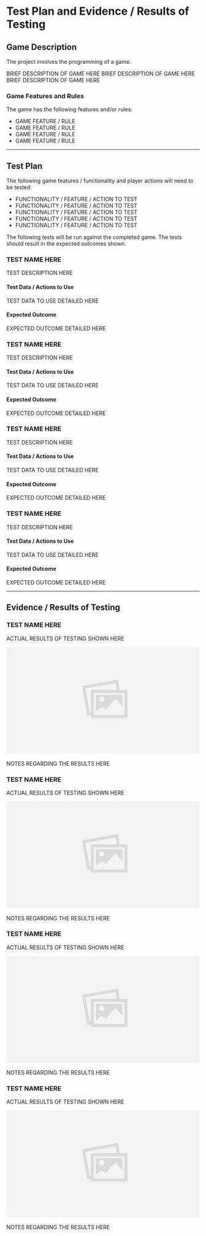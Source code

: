 # Test Plan and Evidence / Results of Testing

## Game Description

The project involves the programming of a game.

BRIEF DESCRIPTION OF GAME HERE
BRIEF DESCRIPTION OF GAME HERE
BRIEF DESCRIPTION OF GAME HERE

### Game Features and Rules

The game has the following features and/or rules:

- GAME FEATURE / RULE
- GAME FEATURE / RULE
- GAME FEATURE / RULE
- GAME FEATURE / RULE

---

## Test Plan

The following game features / functionality and player actions will need to be tested:

- FUNCTIONALITY / FEATURE / ACTION TO TEST
- FUNCTIONALITY / FEATURE / ACTION TO TEST
- FUNCTIONALITY / FEATURE / ACTION TO TEST
- FUNCTIONALITY / FEATURE / ACTION TO TEST
- FUNCTIONALITY / FEATURE / ACTION TO TEST

The following tests will be run against the completed game. The tests should result in the expected outcomes shown.


### TEST NAME HERE

TEST DESCRIPTION HERE

#### Test Data / Actions to Use

TEST DATA TO USE DETAILED HERE

#### Expected Outcome

EXPECTED OUTCOME DETAILED HERE


### TEST NAME HERE

TEST DESCRIPTION HERE

#### Test Data / Actions to Use

TEST DATA TO USE DETAILED HERE

#### Expected Outcome

EXPECTED OUTCOME DETAILED HERE


### TEST NAME HERE

TEST DESCRIPTION HERE

#### Test Data / Actions to Use

TEST DATA TO USE DETAILED HERE

#### Expected Outcome

EXPECTED OUTCOME DETAILED HERE


### TEST NAME HERE

TEST DESCRIPTION HERE

#### Test Data / Actions to Use

TEST DATA TO USE DETAILED HERE

#### Expected Outcome

EXPECTED OUTCOME DETAILED HERE


---


## Evidence / Results of Testing

### TEST NAME HERE

ACTUAL RESULTS OF TESTING SHOWN HERE

![](src/images/placeholder.jpg)

NOTES REGARDING THE RESULTS HERE


### TEST NAME HERE

ACTUAL RESULTS OF TESTING SHOWN HERE

![](src/images/placeholder.jpg)

NOTES REGARDING THE RESULTS HERE


### TEST NAME HERE

ACTUAL RESULTS OF TESTING SHOWN HERE

![](src/images/placeholder.jpg)

NOTES REGARDING THE RESULTS HERE


### TEST NAME HERE

ACTUAL RESULTS OF TESTING SHOWN HERE

![](src/images/placeholder.jpg)

NOTES REGARDING THE RESULTS HERE


